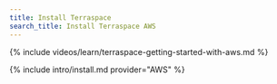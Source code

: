 ```yaml
---
title: Install Terraspace
search_title: Install Terraspace AWS
---
```


{% include videos/learn/terraspace-getting-started-with-aws.md %}

{% include intro/install.md provider="AWS" %}